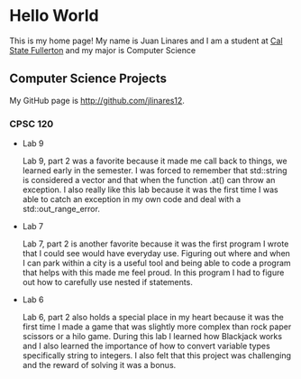 # Hello World

This is my home page! My name is Juan Linares and I am a student at [Cal State Fullerton](http://www.fullerton.edu/) and my major is Computer Science

## Computer Science Projects

My GitHub page is http://github.com/jlinares12.

### CPSC 120

* Lab 9

    Lab 9, part 2 was a favorite because it made me call back to things, we learned early in the semester. I was forced to remember that std::string is considered a vector and that when the function .at() can throw an exception. I also really like this lab because it was the first time I was able to catch an exception in my own code and deal with a std::out_range_error.

* Lab 7

    Lab 7, part 2 is another favorite because it was the first program I wrote that I could see would have everyday use. Figuring out where and when I can park within a city is a useful tool and being able to code a program that helps with this made me feel proud. In this program I had to figure out how to carefully use nested if statements.

* Lab 6

    Lab 6, part 2 also holds a special place in my heart because it was the first time I made a game that was slightly more complex than rock paper scissors or a hilo game. During this lab I learned how Blackjack works and I also learned the importance of how to convert variable types specifically string to integers. I also felt that this project was challenging and the reward of solving it was a bonus.